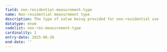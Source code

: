 ```yaml
---
field: non-residential-measurement-type
name: Non-residential measurement type
description: The type of value being provided for non-residential use - either floorspace or site-area
datatype: enum
codelist: non-res-measurement-type
cardinality: 1
entry-date: 2025-06-26
end-date: ''
---
```

